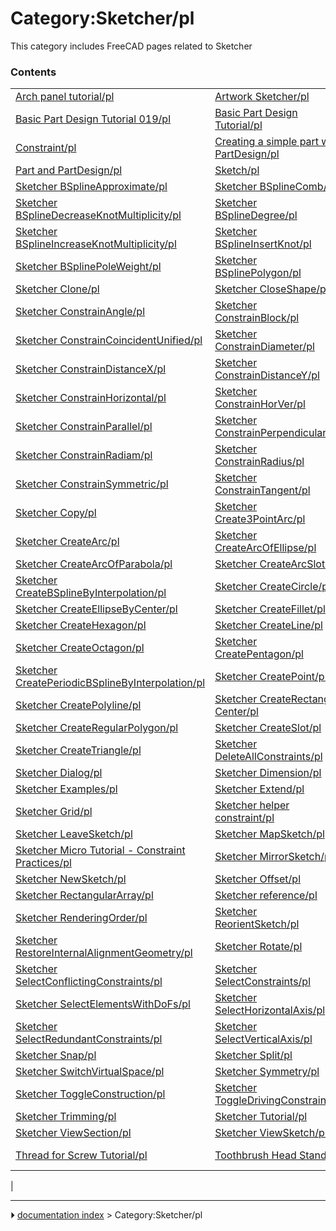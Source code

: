 # Category:Sketcher/pl
This category includes FreeCAD pages related to Sketcher

### Contents

|     |     |     |
| --- | --- | --- |
| [Arch panel tutorial/pl](Arch_panel_tutorial/pl.md) | [Artwork Sketcher/pl](Artwork_Sketcher/pl.md) | [Basic Attachment Tutorial/pl](Basic_Attachment_Tutorial/pl.md) |
| [Basic Part Design Tutorial 019/pl](Basic_Part_Design_Tutorial_019/pl.md) | [Basic Part Design Tutorial/pl](Basic_Part_Design_Tutorial/pl.md) | [Basic Sketcher Tutorial/pl](Basic_Sketcher_Tutorial/pl.md) |
| [Constraint/pl](Constraint/pl.md) | [Creating a simple part with PartDesign/pl](Creating_a_simple_part_with_PartDesign/pl.md) | [Draft ShapeString tutorial/pl](Draft_ShapeString_tutorial/pl.md) |
| [Part and PartDesign/pl](Part_and_PartDesign/pl.md) | [Sketch/pl](Sketch/pl.md) | [Sketcher ArcOverlay/pl](Sketcher_ArcOverlay/pl.md) |
| [Sketcher BSplineApproximate/pl](Sketcher_BSplineApproximate/pl.md) | [Sketcher BSplineComb/pl](Sketcher_BSplineComb/pl.md) | [Sketcher BSplineDecreaseDegree/pl](Sketcher_BSplineDecreaseDegree/pl.md) |
| [Sketcher BSplineDecreaseKnotMultiplicity/pl](Sketcher_BSplineDecreaseKnotMultiplicity/pl.md) | [Sketcher BSplineDegree/pl](Sketcher_BSplineDegree/pl.md) | [Sketcher BSplineIncreaseDegree/pl](Sketcher_BSplineIncreaseDegree/pl.md) |
| [Sketcher BSplineIncreaseKnotMultiplicity/pl](Sketcher_BSplineIncreaseKnotMultiplicity/pl.md) | [Sketcher BSplineInsertKnot/pl](Sketcher_BSplineInsertKnot/pl.md) | [Sketcher BSplineKnotMultiplicity/pl](Sketcher_BSplineKnotMultiplicity/pl.md) |
| [Sketcher BSplinePoleWeight/pl](Sketcher_BSplinePoleWeight/pl.md) | [Sketcher BSplinePolygon/pl](Sketcher_BSplinePolygon/pl.md) | [Sketcher CarbonCopy/pl](Sketcher_CarbonCopy/pl.md) |
| [Sketcher Clone/pl](Sketcher_Clone/pl.md) | [Sketcher CloseShape/pl](Sketcher_CloseShape/pl.md) | [Sketcher ConnectLines/pl](Sketcher_ConnectLines/pl.md) |
| [Sketcher ConstrainAngle/pl](Sketcher_ConstrainAngle/pl.md) | [Sketcher ConstrainBlock/pl](Sketcher_ConstrainBlock/pl.md) | [Sketcher ConstrainCoincident/pl](Sketcher_ConstrainCoincident/pl.md) |
| [Sketcher ConstrainCoincidentUnified/pl](Sketcher_ConstrainCoincidentUnified/pl.md) | [Sketcher ConstrainDiameter/pl](Sketcher_ConstrainDiameter/pl.md) | [Sketcher ConstrainDistance/pl](Sketcher_ConstrainDistance/pl.md) |
| [Sketcher ConstrainDistanceX/pl](Sketcher_ConstrainDistanceX/pl.md) | [Sketcher ConstrainDistanceY/pl](Sketcher_ConstrainDistanceY/pl.md) | [Sketcher ConstrainEqual/pl](Sketcher_ConstrainEqual/pl.md) |
| [Sketcher ConstrainHorizontal/pl](Sketcher_ConstrainHorizontal/pl.md) | [Sketcher ConstrainHorVer/pl](Sketcher_ConstrainHorVer/pl.md) | [Sketcher ConstrainLock/pl](Sketcher_ConstrainLock/pl.md) |
| [Sketcher ConstrainParallel/pl](Sketcher_ConstrainParallel/pl.md) | [Sketcher ConstrainPerpendicular/pl](Sketcher_ConstrainPerpendicular/pl.md) | [Sketcher ConstrainPointOnObject/pl](Sketcher_ConstrainPointOnObject/pl.md) |
| [Sketcher ConstrainRadiam/pl](Sketcher_ConstrainRadiam/pl.md) | [Sketcher ConstrainRadius/pl](Sketcher_ConstrainRadius/pl.md) | [Sketcher ConstrainSnellsLaw/pl](Sketcher_ConstrainSnellsLaw/pl.md) |
| [Sketcher ConstrainSymmetric/pl](Sketcher_ConstrainSymmetric/pl.md) | [Sketcher ConstrainTangent/pl](Sketcher_ConstrainTangent/pl.md) | [Sketcher ConstrainVertical/pl](Sketcher_ConstrainVertical/pl.md) |
| [Sketcher Copy/pl](Sketcher_Copy/pl.md) | [Sketcher Create3PointArc/pl](Sketcher_Create3PointArc/pl.md) | [Sketcher Create3PointCircle/pl](Sketcher_Create3PointCircle/pl.md) |
| [Sketcher CreateArc/pl](Sketcher_CreateArc/pl.md) | [Sketcher CreateArcOfEllipse/pl](Sketcher_CreateArcOfEllipse/pl.md) | [Sketcher CreateArcOfHyperbola/pl](Sketcher_CreateArcOfHyperbola/pl.md) |
| [Sketcher CreateArcOfParabola/pl](Sketcher_CreateArcOfParabola/pl.md) | [Sketcher CreateArcSlot/pl](Sketcher_CreateArcSlot/pl.md) | [Sketcher CreateBSpline/pl](Sketcher_CreateBSpline/pl.md) |
| [Sketcher CreateBSplineByInterpolation/pl](Sketcher_CreateBSplineByInterpolation/pl.md) | [Sketcher CreateCircle/pl](Sketcher_CreateCircle/pl.md) | [Sketcher CreateEllipseBy3Points/pl](Sketcher_CreateEllipseBy3Points/pl.md) |
| [Sketcher CreateEllipseByCenter/pl](Sketcher_CreateEllipseByCenter/pl.md) | [Sketcher CreateFillet/pl](Sketcher_CreateFillet/pl.md) | [Sketcher CreateHeptagon/pl](Sketcher_CreateHeptagon/pl.md) |
| [Sketcher CreateHexagon/pl](Sketcher_CreateHexagon/pl.md) | [Sketcher CreateLine/pl](Sketcher_CreateLine/pl.md) | [Sketcher CreateOblong/pl](Sketcher_CreateOblong/pl.md) |
| [Sketcher CreateOctagon/pl](Sketcher_CreateOctagon/pl.md) | [Sketcher CreatePentagon/pl](Sketcher_CreatePentagon/pl.md) | [Sketcher CreatePeriodicBSpline/pl](Sketcher_CreatePeriodicBSpline/pl.md) |
| [Sketcher CreatePeriodicBSplineByInterpolation/pl](Sketcher_CreatePeriodicBSplineByInterpolation/pl.md) | [Sketcher CreatePoint/pl](Sketcher_CreatePoint/pl.md) | [Sketcher CreatePointFillet/pl](Sketcher_CreatePointFillet/pl.md) |
| [Sketcher CreatePolyline/pl](Sketcher_CreatePolyline/pl.md) | [Sketcher CreateRectangle Center/pl](Sketcher_CreateRectangle_Center/pl.md) | [Sketcher CreateRectangle/pl](Sketcher_CreateRectangle/pl.md) |
| [Sketcher CreateRegularPolygon/pl](Sketcher_CreateRegularPolygon/pl.md) | [Sketcher CreateSlot/pl](Sketcher_CreateSlot/pl.md) | [Sketcher CreateSquare/pl](Sketcher_CreateSquare/pl.md) |
| [Sketcher CreateTriangle/pl](Sketcher_CreateTriangle/pl.md) | [Sketcher DeleteAllConstraints/pl](Sketcher_DeleteAllConstraints/pl.md) | [Sketcher DeleteAllGeometry/pl](Sketcher_DeleteAllGeometry/pl.md) |
| [Sketcher Dialog/pl](Sketcher_Dialog/pl.md) | [Sketcher Dimension/pl](Sketcher_Dimension/pl.md) | [Sketcher EditSketch/pl](Sketcher_EditSketch/pl.md) |
| [Sketcher Examples/pl](Sketcher_Examples/pl.md) | [Sketcher Extend/pl](Sketcher_Extend/pl.md) | [Sketcher External/pl](Sketcher_External/pl.md) |
| [Sketcher Grid/pl](Sketcher_Grid/pl.md) | [Sketcher helper constraint/pl](Sketcher_helper_constraint/pl.md) | [Sketcher JoinCurves/pl](Sketcher_JoinCurves/pl.md) |
| [Sketcher LeaveSketch/pl](Sketcher_LeaveSketch/pl.md) | [Sketcher MapSketch/pl](Sketcher_MapSketch/pl.md) | [Sketcher MergeSketches/pl](Sketcher_MergeSketches/pl.md) |
| [Sketcher Micro Tutorial - Constraint Practices/pl](Sketcher_Micro_Tutorial_-_Constraint_Practices/pl.md) | [Sketcher MirrorSketch/pl](Sketcher_MirrorSketch/pl.md) | [Sketcher Move/pl](Sketcher_Move/pl.md) |
| [Sketcher NewSketch/pl](Sketcher_NewSketch/pl.md) | [Sketcher Offset/pl](Sketcher_Offset/pl.md) | [Sketcher Preferences/pl](Sketcher_Preferences/pl.md) |
| [Sketcher RectangularArray/pl](Sketcher_RectangularArray/pl.md) | [Sketcher reference/pl](Sketcher_reference/pl.md) | [Sketcher RemoveAxesAlignment/pl](Sketcher_RemoveAxesAlignment/pl.md) |
| [Sketcher RenderingOrder/pl](Sketcher_RenderingOrder/pl.md) | [Sketcher ReorientSketch/pl](Sketcher_ReorientSketch/pl.md) | [Sketcher requirement for a sketch/pl](Sketcher_requirement_for_a_sketch/pl.md) |
| [Sketcher RestoreInternalAlignmentGeometry/pl](Sketcher_RestoreInternalAlignmentGeometry/pl.md) | [Sketcher Rotate/pl](Sketcher_Rotate/pl.md) | [Sketcher scripting/pl](Sketcher_scripting/pl.md) |
| [Sketcher SelectConflictingConstraints/pl](Sketcher_SelectConflictingConstraints/pl.md) | [Sketcher SelectConstraints/pl](Sketcher_SelectConstraints/pl.md) | [Sketcher SelectElementsAssociatedWithConstraints/pl](Sketcher_SelectElementsAssociatedWithConstraints/pl.md) |
| [Sketcher SelectElementsWithDoFs/pl](Sketcher_SelectElementsWithDoFs/pl.md) | [Sketcher SelectHorizontalAxis/pl](Sketcher_SelectHorizontalAxis/pl.md) | [Sketcher SelectOrigin/pl](Sketcher_SelectOrigin/pl.md) |
| [Sketcher SelectRedundantConstraints/pl](Sketcher_SelectRedundantConstraints/pl.md) | [Sketcher SelectVerticalAxis/pl](Sketcher_SelectVerticalAxis/pl.md) | [Sketcher SketchObject/pl](Sketcher_SketchObject/pl.md) |
| [Sketcher Snap/pl](Sketcher_Snap/pl.md) | [Sketcher Split/pl](Sketcher_Split/pl.md) | [Sketcher StopOperation/pl](Sketcher_StopOperation/pl.md) |
| [Sketcher SwitchVirtualSpace/pl](Sketcher_SwitchVirtualSpace/pl.md) | [Sketcher Symmetry/pl](Sketcher_Symmetry/pl.md) | [Sketcher ToggleActiveConstraint/pl](Sketcher_ToggleActiveConstraint/pl.md) |
| [Sketcher ToggleConstruction/pl](Sketcher_ToggleConstruction/pl.md) | [Sketcher ToggleDrivingConstraint/pl](Sketcher_ToggleDrivingConstraint/pl.md) | [Template:Sketcher Tools navi/pl](Template_Sketcher_Tools_navi/pl.md) |
| [Sketcher Trimming/pl](Sketcher_Trimming/pl.md) | [Sketcher Tutorial/pl](Sketcher_Tutorial/pl.md) | [Sketcher ValidateSketch/pl](Sketcher_ValidateSketch/pl.md) |
| [Sketcher ViewSection/pl](Sketcher_ViewSection/pl.md) | [Sketcher ViewSketch/pl](Sketcher_ViewSketch/pl.md) | [Sketcher Workbench/pl](Sketcher_Workbench/pl.md) |
| [Thread for Screw Tutorial/pl](Thread_for_Screw_Tutorial/pl.md) | [Toothbrush Head Stand/pl](Toothbrush_Head_Stand/pl.md) | [Tutorial custom placing of windows and doors/pl](Tutorial_custom_placing_of_windows_and_doors/pl.md) |
|



---
⏵ [documentation index](../README.md) > Category:Sketcher/pl
